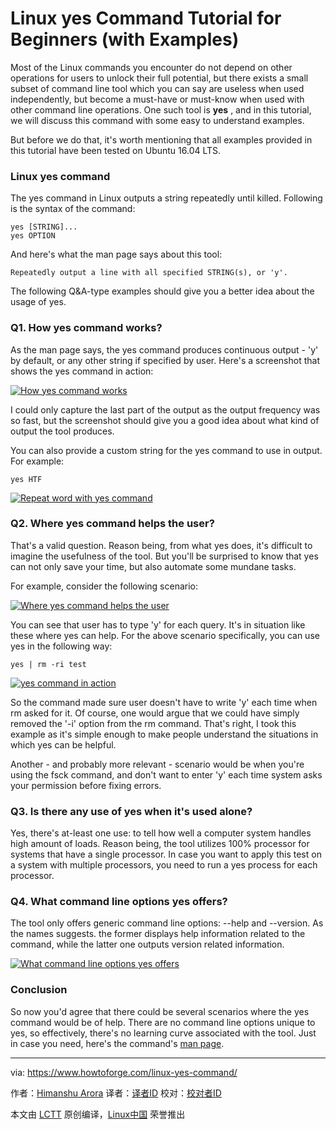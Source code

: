 Linux yes Command Tutorial for Beginners (with Examples)
======

Most of the Linux commands you encounter do not depend on other operations for users to unlock their full potential, but there exists a small subset of command line tool which you can say are useless when used independently, but become a must-have or must-know when used with other command line operations. One such tool is **yes** , and in this tutorial, we will discuss this command with some easy to understand examples.

But before we do that, it's worth mentioning that all examples provided in this tutorial have been tested on Ubuntu 16.04 LTS.

### Linux yes command

The yes command in Linux outputs a string repeatedly until killed. Following is the syntax of the command:

```
yes [STRING]...
yes OPTION
```

And here's what the man page says about this tool:
```
Repeatedly output a line with all specified STRING(s), or 'y'.
```

The following Q&A-type examples should give you a better idea about the usage of yes.

### Q1. How yes command works?

As the man page says, the yes command produces continuous output - 'y' by default, or any other string if specified by user. Here's a screenshot that shows the yes command in action:

[![How yes command works][1]][2]

I could only capture the last part of the output as the output frequency was so fast, but the screenshot should give you a good idea about what kind of output the tool produces.

You can also provide a custom string for the yes command to use in output. For example:

```
yes HTF
```

[![Repeat word with yes command][3]][4]

### Q2. Where yes command helps the user?

That's a valid question. Reason being, from what yes does, it's difficult to imagine the usefulness of the tool. But you'll be surprised to know that yes can not only save your time, but also automate some mundane tasks.

For example, consider the following scenario:

[![Where yes command helps the user][5]][6]

You can see that user has to type 'y' for each query. It's in situation like these where yes can help. For the above scenario specifically, you can use yes in the following way:

```
yes | rm -ri test
```

[![yes command in action][7]][8]

So the command made sure user doesn't have to write 'y' each time when rm asked for it. Of course, one would argue that we could have simply removed the '-i' option from the rm command. That's right, I took this example as it's simple enough to make people understand the situations in which yes can be helpful.

Another - and probably more relevant - scenario would be when you're using the fsck command, and don't want to enter 'y' each time system asks your permission before fixing errors.

### Q3. Is there any use of yes when it's used alone?

Yes, there's at-least one use: to tell how well a computer system handles high amount of loads. Reason being, the tool utilizes 100% processor for systems that have a single processor. In case you want to apply this test on a system with multiple processors, you need to run a yes process for each processor.

### Q4. What command line options yes offers?

The tool only offers generic command line options: --help and --version. As the names suggests. the former displays help information related to the command, while the latter one outputs version related information.

[![What command line options yes offers][9]][10]

### Conclusion

So now you'd agree that there could be several scenarios where the yes command would be of help. There are no command line options unique to yes, so effectively, there's no learning curve associated with the tool. Just in case you need, here's the command's [man page][11].


--------------------------------------------------------------------------------

via: https://www.howtoforge.com/linux-yes-command/

作者：[Himanshu Arora][a]
译者：[译者ID](https://github.com/译者ID)
校对：[校对者ID](https://github.com/校对者ID)

本文由 [LCTT](https://github.com/LCTT/TranslateProject) 原创编译，[Linux中国](https://linux.cn/) 荣誉推出

[a]:https://www.howtoforge.com
[1]:https://www.howtoforge.com/images/command-tutorial/yes-def-output.png
[2]:https://www.howtoforge.com/images/command-tutorial/big/yes-def-output.png
[3]:https://www.howtoforge.com/images/command-tutorial/yes-custom-string.png
[4]:https://www.howtoforge.com/images/command-tutorial/big/yes-custom-string.png
[5]:https://www.howtoforge.com/images/command-tutorial/rm-ri-output.png
[6]:https://www.howtoforge.com/images/command-tutorial/big/rm-ri-output.png
[7]:https://www.howtoforge.com/images/command-tutorial/yes-in-action.png
[8]:https://www.howtoforge.com/images/command-tutorial/big/yes-in-action.png
[9]:https://www.howtoforge.com/images/command-tutorial/yes-help-version1.png
[10]:https://www.howtoforge.com/images/command-tutorial/big/yes-help-version1.png
[11]:https://linux.die.net/man/1/yes
